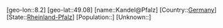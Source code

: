 ﻿---
location: [49.08,8.2]
type: City
tags:
- geo/City


SpocWebEntityId: 31288
isDeleted: false
confidential: public

---
[geo-lon::8.2]
[geo-lat::49.08]
[name::Kandel@Pfalz]
[Country::[Germany](geo/Continent/Europe/Germany.md)]
[State::[Rheinland-Pfalz](geo/Continent/Europe/Germany/Rheinland-Pfalz.md)]
[Population::]
[Unknown::]

